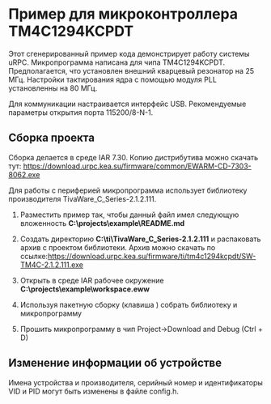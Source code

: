 # Пример для микроконтроллера TM4C1294KCPDT

Этот сгенерированный пример кода демонстрирует работу системы uRPC.
Микропрограмма написана для чипа TM4C1294KCPDT. Предполагается, что
установлен внешний кварцевый резонатор на 25 МГц. Настройки тактирования ядра с помощью модуля  PLL установленны на 80 МГц.

Для коммуникации настраивается интерфейс USB. Рекомендуемые параметры
открытия порта 115200/8-N-1.

## Сборка проекта

Сборка делается в среде IAR 7.30. Копию дистрибутива можно скачать тут: https://download.urpc.kea.su/firmware/common/EWARM-CD-7303-8062.exe 

Для работы с периферией микропрограмма
использует библиотеку производителя TivaWare_C_Series-2.1.2.111. 

1.	Разместить пример так, чтобы данный файл имел следующую вложенность
    **C:\projects\example\README.md**
    
2.  Создать директорию **C:\ti\TivaWare_C_Series-2.1.2.111** и распаковать архив с проектом библиотеки.
    Архив можно скачать по ссылке:https://download.urpc.kea.su/firmware/ti/tm4c1294kcpdt/SW-TM4C-2.1.2.111.exe
    
3.	Открыть в среде IAR рабочее окружение **C:\projects\example\workspace.eww**

4.	Используя пакетную сборку (клавиша <F8>) собрать библиотеку и микропрограмму

5.  Прошить микропрограмму в чип Project->Download and Debug (Ctrl + D)

## Изменение информации об устройстве

Имена устройства и производителя, серийный номер и идентификаторы VID и PID могут быть изменены в файле config.h.
